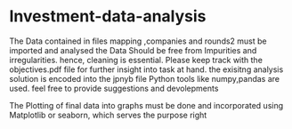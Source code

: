 # Investment-data-analysis
The Data contained in files mapping ,companies and rounds2 must be imported and analysed
the Data Should be free from Impurities and irregularities. hence, cleaning is essential.
Please keep track with the objectives.pdf file for further insight into task at hand.
the exisitng analysis solution is encoded into the jpnyb file 
Python tools like numpy,pandas are used. feel free to provide suggestions and devolepments

The Plotting of final data into graphs must be done and incorporated using Matplotlib or seaborn, which serves the purpose right
